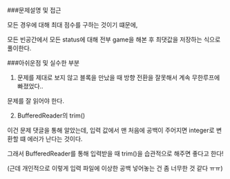 ###문제설명 및 접근

모든 경우에 대해 최대 점수를 구하는 것이기 떄문에,

모든 빈공간에서 모든 status에 대해 전부 game을 해본 후 최댓값을 저장하는 식으로 풀이한다.

###아쉬운점 및 실수한 부분

1. 문제를 제대로 보지 않고 블록을 만났을 때 방향 전환을 잘못해서 계속 무한루프에 빠졌었다..

문제를 잘 읽어야 한다.

2. BufferedReader의 trim()

이건 문제 댓글을 통해 알았는데, 입력 값에서 맨 처음에 공백이 주어지면 integer로 변환할 떄 에러가 난다는 것이다.

그래서 BufferedReader를 통해 입력받을 때 trim()을 습관적으로 해주면 좋다고 한다!

(근데 개인적으로 이렇게 입력 파일에 이상한 공백 넣어놓는 건 좀 너무한 것 같다 ㅠㅠ)